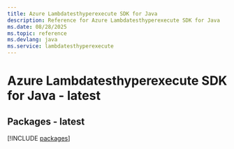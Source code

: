 ```yaml
---
title: Azure Lambdatesthyperexecute SDK for Java
description: Reference for Azure Lambdatesthyperexecute SDK for Java
ms.date: 08/28/2025
ms.topic: reference
ms.devlang: java
ms.service: lambdatesthyperexecute
---
```

# Azure Lambdatesthyperexecute SDK for Java - latest
## Packages - latest
[!INCLUDE [packages](lambdatesthyperexecute-index.md)]